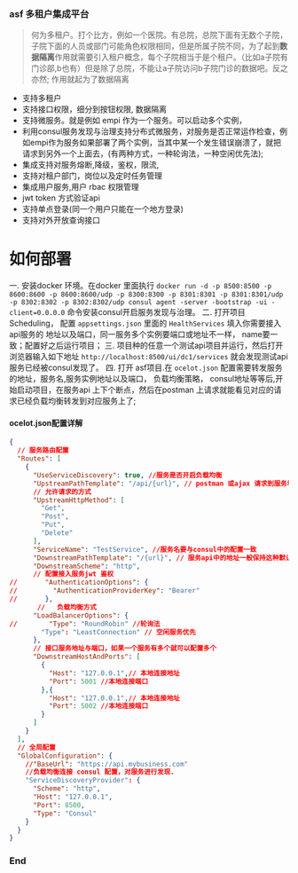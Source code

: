 ### asf 多租户集成平台
> 何为多租户。打个比方，例如一个医院。有总院，总院下面有无数个子院，子院下面的人员或部门可能角色权限相同，但是所属子院不同，为了起到**数据隔离**作用就需要引入租户概念，每个子院相当于是个租户。（比如a子院有门诊部,b也有）但是除了总院，不能让a子院访问b子院门诊的数据吧。反之亦然; 作用就起为了数据隔离

- 支持多租户
- 支持接口权限，细分到按钮权限, 数据隔离
- 支持微服务。就是例如 empi 作为一个服务。可以启动多个实例，
- 利用consul服务发现与治理支持分布式微服务，对服务是否正常运作检查，例如empi作为服务如果部署了两个实例，当其中某一个发生错误崩溃了，就把请求到另外一个上面去，(有两种方式，一种轮询法，一种空闲优先法);
- 集成支持对服务熔断,降级，鉴权，限流,
- 支持对租户部门，岗位以及定时任务管理
- 集成用户服务,用户 rbac 权限管理
- jwt token 方式验证api
- 支持单点登录(同一个用户只能在一个地方登录)
- 支持对外开放查询接口
# 如何部署
一. 安装docker 环境。在docker 里面执行 `docker run -d -p 8500:8500 -p 8600:8600 -p 8600:8600/udp -p 8300:8300 -p 8301:8301 -p 8301:8301/udp -p 8302:8302 -p 8302:8302/udp consul agent -server -bootstrap -ui -client=0.0.0.0` 命令安装consul开启服务发现与治理。
二. 打开项目 Scheduling， 配置 `appsettings.json` 里面的 `HealthServices` 填入你需要接入api服务的 地址以及端口，同一服务多个实例要端口或地址不一样， name要一致；配置好之后运行项目；
三. 项目种的任意一个测试api项目并运行，然后打开 浏览器输入如下地址 `http://localhost:8500/ui/dc1/services` 就会发现测试api服务已经被consul发现了。
四. 打开 asf项目.在 `ocelot.json` 配置需要转发服务的地址，服务名,服务实例地址以及端口， 负载均衡策略， consul地址等等后,开始启动项目，在服务api 上下个断点，然后在postman 上请求就能看见对应的请求已经负载均衡转发到对应服务上了;
#### ocelot.json配置详解

``` json
{
  // 服务路由配置
  "Routes": [
    {
      "UseServiceDiscovery": true, //服务是否开启负载均衡
      "UpstreamPathTemplate": "/api/{url}", // postman 或ajax 请求到服务地址
	  // 允许请求的方式
      "UpstreamHttpMethod": [ 
        "Get",
        "Post",
        "Put",
        "Delete"
      ],
      "ServiceName": "TestService", //服务名要与consul中的配置一致
      "DownstreamPathTemplate": "/{url}", // 服务api中的地址一般保持这种默认就行
      "DownstreamScheme": "http",
	  // 配置接入服务jwt 鉴权
//       "AuthenticationOptions": {
//         "AuthenticationProviderKey": "Bearer"
//       },
       // 	负载均衡方式
      "LoadBalancerOptions": {
//        "Type": "RoundRobin" //轮询法
        "Type": "LeastConnection" // 空闲服务优先
      },
	  // 接口服务地址与端口，如果一个服务有多个就可以配置多个
      "DownstreamHostAndPorts": [
        {
          "Host": "127.0.0.1",// 本地连接地址
          "Port": 5001 //本地连接端口
        },{
          "Host": "127.0.0.1",// 本地连接地址
          "Port": 5002 //本地连接端口
        }
      ]
    }
  ],
  // 全局配置
  "GlobalConfiguration": {
    //"BaseUrl": "https://api.mybusiness.com"
	//负载均衡连接 consul 配置，对服务进行发现.
    "ServiceDiscoveryProvider": {
      "Scheme": "http",
      "Host": "127.0.0.1",
      "Port": 8500,
      "Type": "Consul"
    }
  }
}
```

### End
